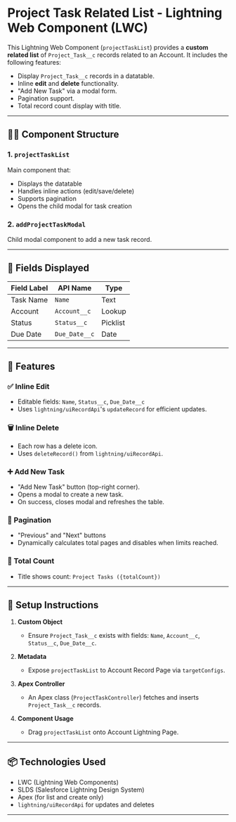 # Project Task Related List - Lightning Web Component (LWC)

This Lightning Web Component (`projectTaskList`) provides a **custom related list** of `Project_Task__c` records related to an Account. It includes the following features:

- Display `Project_Task__c` records in a datatable.
- Inline **edit** and **delete** functionality.
- "Add New Task" via a modal form.
- Pagination support.
- Total record count display with title.

---

## 👨‍💻 Component Structure

### 1. `projectTaskList`
Main component that:
- Displays the datatable
- Handles inline actions (edit/save/delete)
- Supports pagination
- Opens the child modal for task creation

### 2. `addProjectTaskModal`
Child modal component to add a new task record.

---

## 🧾 Fields Displayed

| Field Label   | API Name        | Type      |
|---------------|------------------|-----------|
| Task Name     | `Name`           | Text      |
| Account       | `Account__c`     | Lookup    |
| Status        | `Status__c`      | Picklist  |
| Due Date      | `Due_Date__c`    | Date      |

---

## 🚀 Features

### ✅ Inline Edit
- Editable fields: `Name`, `Status__c`, `Due_Date__c`
- Uses `lightning/uiRecordApi`'s `updateRecord` for efficient updates.

### 🗑️ Inline Delete
- Each row has a delete icon.
- Uses `deleteRecord()` from `lightning/uiRecordApi`.

### ➕ Add New Task
- "Add New Task" button (top-right corner).
- Opens a modal to create a new task.
- On success, closes modal and refreshes the table.

### 📄 Pagination
- "Previous" and "Next" buttons
- Dynamically calculates total pages and disables when limits reached.

### 🔢 Total Count
- Title shows count: `Project Tasks ({totalCount})`

---

## 🔧 Setup Instructions

1. **Custom Object**
   - Ensure `Project_Task__c` exists with fields: `Name`, `Account__c`, `Status__c`, `Due_Date__c`.

2. **Metadata**
   - Expose `projectTaskList` to Account Record Page via `targetConfigs`.

3. **Apex Controller**
   - An Apex class (`ProjectTaskController`) fetches and inserts `Project_Task__c` records.

4. **Component Usage**
   - Drag `projectTaskList` onto Account Lightning Page.

---

## 📦 Technologies Used

- LWC (Lightning Web Components)
- SLDS (Salesforce Lightning Design System)
- Apex (for list and create only)
- `lightning/uiRecordApi` for updates and deletes

---
